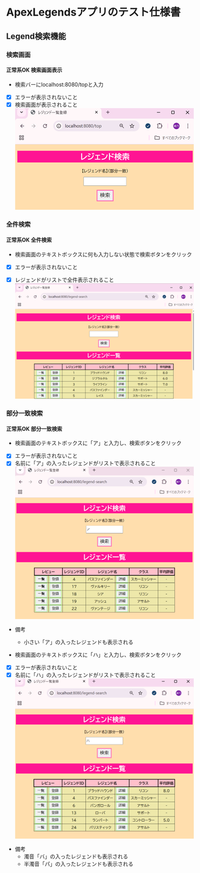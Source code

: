 # ApexLegendsアプリのテスト仕様書

## Legend検索機能
### 検索画面
#### 正常系OK 検索画面表示
 - 検索バーにlocalhost:8080/topと入力

  * [x] エラーが表示されないこと
  * [x] 検索画面が表示されること  
![](image.png)

### 全件検索
#### 正常系OK 全件検索
 - 検索画面のテキストボックスに何も入力しない状態で検索ボタンをクリック
  
  * [x] エラーが表示されないこと
  * [x] レジェンドがリストで全件表示されること  
 ![](image-1.png)
  

### 部分一致検索
#### 正常系OK 部分一致検索
 - 検索画面のテキストボックスに「ア」と入力し、検索ボタンをクリック

  * [x] エラーが表示されないこと
  * [x] 名前に「ア」の入ったレジェンドがリストで表示されること  
 ![](image-2.png)

  - 備考
    - 小さい「ア」の入ったレジェンドも表示される  

 - 検索画面のテキストボックスに「ハ」と入力し、検索ボタンをクリック  

  * [x] エラーが表示されないこと
  * [x] 名前に「ハ」の入ったレジェンドがリストで表示されること  
 ![](image-3.png)

 -  備考
    - 濁音「バ」の入ったレジェンドも表示される
    - 半濁音「パ」の入ったレジェンドも表示される
